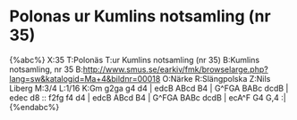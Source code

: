 # Polonas ur Kumlins notsamling (nr 35)

{%abc%}
X:35
T:Polonäs
T:ur Kumlins notsamling (nr 35)
B:Kumlins notsamling, nr 35
B:http://www.smus.se/earkiv/fmk/browselarge.php?lang=sw&katalogid=Ma+4&bildnr=00018
O:Närke
R:Slängpolska
Z:Nils Liberg
M:3/4
L:1/16
K:Gm
g2ga g4 d4 | edcB ABcd B4 | G^FGA BABc dcdB | edec d8 ::
f2fg f4 d4 | edcB ABcd B4 | G^FGA BABc dcdB | ecA^F G4 G,4 :|
{%endabc%}
